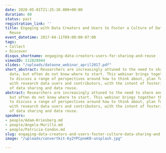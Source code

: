 ```yaml
---
date: 2020-05-01T21:25:10.000+00:00
duration: 60
status: past
registration_link: ''
title: Engaging with Data Creators and Users to Foster a Culture of Data Sharing and
  Reuse
event_datetime: 2017-04-11T09:00:00-07:00
tags:
- Collect
- Discover
disqus_shortname: engaging-data-creators-users-for-sharing-and-reuse
vimeoID: 212828944
slides: "/uploads/dataone_webinar_april2017.pdf"
short_abstract: Researchers are increasingly attuned to the need to share and reuse
  data, but often do not know where to start. This webinar brings together three panelists
  to discuss a range of perspectives around how to think about, plan for, and engage
  with research data users and contributors, with the intent of fostering a culture
  of data sharing and data reuse.
abstract: Researchers are increasingly attuned to the need to share and reuse data,
  but often do not know where to start. This webinar brings together three panelists
  to discuss a range of perspectives around how to think about, plan for, and engage
  with research data users and contributors, with the intent of fostering a culture
  of data sharing and data reuse.
speakers:
- people/Adam-Kriesberg.md
- people/Angela-Murillo.md
- people/Patricia-Condon.md
slug: engaging-data-creators-and-users-foster-culture-data-sharing-and-reuse
image: "/uploads/convertkit-Ky2YPCpnmK0-unsplash.jpg"

---
```

